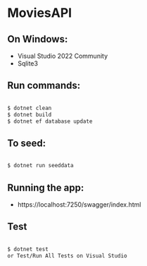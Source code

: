 # MoviesAPI

## On Windows:

 - Visual Studio 2022 Community
 - Sqlite3

## Run commands:
  ```bash
  
 $ dotnet clean
 $ dotnet build
 $ dotnet ef database update
 
 ```
 
## To seed:
 ```bash
 
 $ dotnet run seeddata
 
 ``` 
 
## Running the app:
 - https://localhost:7250/swagger/index.html
 
## Test

 ```bash

 $ dotnet test
 or Test/Run All Tests on Visual Studio


 ``` 